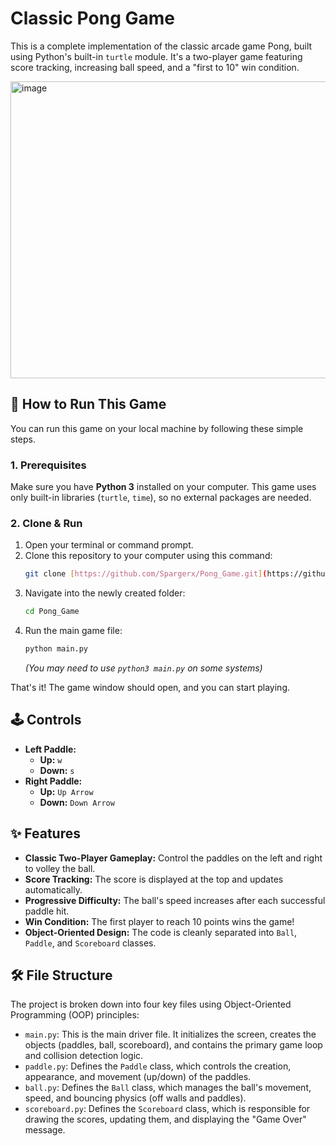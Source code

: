 # Classic Pong Game 

This is a complete implementation of the classic arcade game Pong, built using Python's built-in `turtle` module. It's a two-player game featuring score tracking, increasing ball speed, and a "first to 10" win condition.


<img width="600" height="475" alt="image" src="https://github.com/user-attachments/assets/40b8d65b-e035-4e05-ad96-465f65b4a2a0" />


## 🚀 How to Run This Game

You can run this game on your local machine by following these simple steps.

### 1. Prerequisites

Make sure you have **Python 3** installed on your computer. This game uses only built-in libraries (`turtle`, `time`), so no external packages are needed.

### 2. Clone & Run

1.  Open your terminal or command prompt.
2.  Clone this repository to your computer using this command:
    ```bash
    git clone [https://github.com/Spargerx/Pong_Game.git](https://github.com/Spargerx/Pong_Game.git)
    ```
3.  Navigate into the newly created folder:
    ```bash
    cd Pong_Game
    ```
4.  Run the main game file:
    ```bash
    python main.py
    ```
    *(You may need to use `python3 main.py` on some systems)*

That's it! The game window should open, and you can start playing.

## 🕹️ Controls

* **Left Paddle:**
    * **Up:** `w`
    * **Down:** `s`
* **Right Paddle:**
    * **Up:** `Up Arrow`
    * **Down:** `Down Arrow`

## ✨ Features

* **Classic Two-Player Gameplay:** Control the paddles on the left and right to volley the ball.
* **Score Tracking:** The score is displayed at the top and updates automatically.
* **Progressive Difficulty:** The ball's speed increases after each successful paddle hit.
* **Win Condition:** The first player to reach 10 points wins the game!
* **Object-Oriented Design:** The code is cleanly separated into `Ball`, `Paddle`, and `Scoreboard` classes.

## 🛠️ File Structure

The project is broken down into four key files using Object-Oriented Programming (OOP) principles:

* `main.py`: This is the main driver file. It initializes the screen, creates the objects (paddles, ball, scoreboard), and contains the primary game loop and collision detection logic.
* `paddle.py`: Defines the `Paddle` class, which controls the creation, appearance, and movement (up/down) of the paddles.
* `ball.py`: Defines the `Ball` class, which manages the ball's movement, speed, and bouncing physics (off walls and paddles).
* `scoreboard.py`: Defines the `Scoreboard` class, which is responsible for drawing the scores, updating them, and displaying the "Game Over" message.
